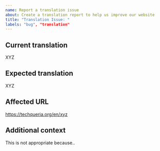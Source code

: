```yaml
---
name: Report a translation issue
about: Create a translation report to help us improve our website
title: "Translation Issue: "
labels: "bug", "translation"
---
```


## Current translation

XYZ

## Expected translation

XYZ

## Affected URL

https://techqueria.org/en/xyz

## Additional context

This is not appropriate because..
